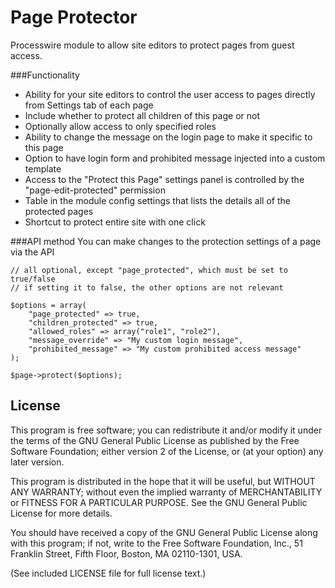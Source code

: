Page Protector
================

Processwire module to allow site editors to protect pages from guest access.

###Functionality

* Ability for your site editors to control the user access to pages directly from Settings tab of each page
* Include whether to protect all children of this page or not
* Optionally allow access to only specified roles
* Ability to change the message on the login page to make it specific to this page
* Option to have login form and prohibited message injected into a custom template
* Access to the "Protect this Page" settings panel is controlled by the "page-edit-protected" permission
* Table in the module config settings that lists the details all of the protected pages
* Shortcut to protect entire site with one click

###API method
You can make changes to the protection settings of a page via the API

```
// all optional, except "page_protected", which must be set to true/false
// if setting it to false, the other options are not relevant

$options = array(
    "page_protected" => true,
    "children_protected" => true,
    "allowed_roles" => array("role1", "role2"),
    "message_override" => "My custom login message",
    "prohibited_message" => "My custom prohibited access message"
);

$page->protect($options);
```

## License

This program is free software; you can redistribute it and/or
modify it under the terms of the GNU General Public License
as published by the Free Software Foundation; either version 2
of the License, or (at your option) any later version.

This program is distributed in the hope that it will be useful,
but WITHOUT ANY WARRANTY; without even the implied warranty of
MERCHANTABILITY or FITNESS FOR A PARTICULAR PURPOSE.  See the
GNU General Public License for more details.

You should have received a copy of the GNU General Public License
along with this program; if not, write to the Free Software
Foundation, Inc., 51 Franklin Street, Fifth Floor, Boston, MA  02110-1301, USA.

(See included LICENSE file for full license text.)